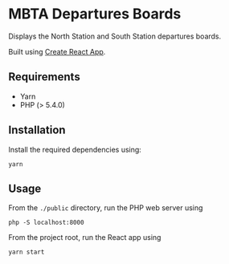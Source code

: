 # MBTA Departures Boards

Displays the North Station and South Station departures boards.

Built using [Create React App](https://github.com/facebook/create-react-app).

## Requirements

- Yarn
- PHP (> 5.4.0)

## Installation

Install the required dependencies using:

```
yarn
```

## Usage

From the `./public` directory, run the PHP web server using

```
php -S localhost:8000
```

From the project root, run the React app using

```
yarn start
```
